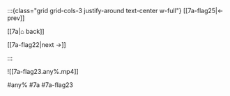 :::{class="grid grid-cols-3 justify-around text-center w-full"}
[[7a-flag25|← prev]]

[[7a|⌂ back]]

[[7a-flag22|next →]]

:::

![[7a-flag23.any%.mp4]]

#any% #7a #7a-flag23